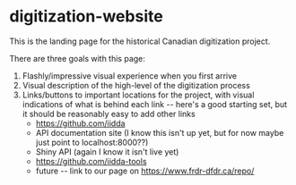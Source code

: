# digitization-website

This is the landing page for the historical Canadian digitization project.

There are three goals with this page:

1. Flashly/impressive visual experience when you first arrive
2. Visual description of the high-level of the digitization process
3. Links/buttons to important locations for the project, with visual indications of what is behind each link -- here's a good starting set, but it should be reasonably easy to add other links
    * https://github.com/iidda
    * API documentation site (I know this isn't up yet, but for now maybe just point to localhost:8000??)
    * Shiny API (again I know it isn't live yet)
    * https://github.com/iidda-tools
    * future -- link to our page on https://www.frdr-dfdr.ca/repo/
